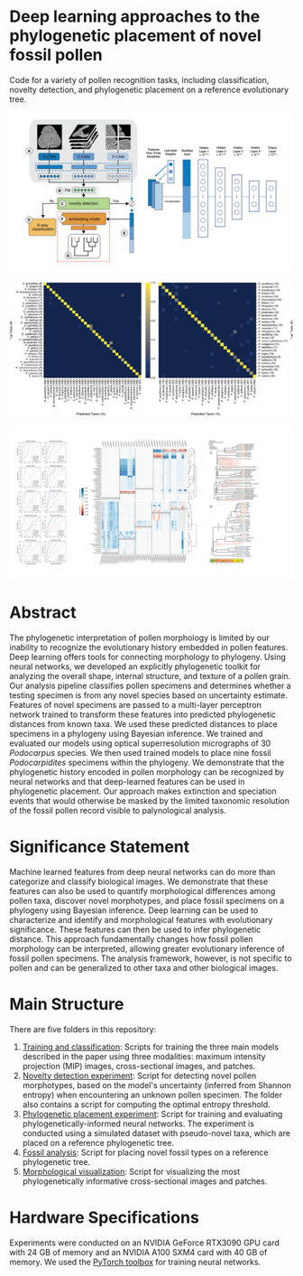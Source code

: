 # Deep learning approaches to the phylogenetic placement of novel fossil pollen
Code for a variety of pollen recognition tasks, including classification, novelty detection, and phylogenetic placement on a reference evolutionary tree. 

<p align="center">
  <img src="https://github.com/madaime2/Novel_Pollen_Phylogenetic_Placement/blob/main/Figs/Pipeline_MLP_Combined.png" width = 950 title="hover text">
  
<p align="center">
  <img src="https://github.com/madaime2/Novel_Pollen_Phylogenetic_Placement/blob/main/Figs/Confusion_Matrices_Averaged_Fused_Models_Arial_F.png" width = 950 title="hover text">
  
<p align="center">
  <img src="https://github.com/madaime2/Novel_Pollen_Phylogenetic_Placement/blob/main/Figs/ROC_Curves_Error_Matrices_Trees.png" title="hover text">

# Abstract
The phylogenetic interpretation of pollen morphology is limited by our inability to recognize the evolutionary history embedded in pollen features. Deep learning offers tools for connecting morphology to phylogeny. Using neural networks, we developed an explicitly phylogenetic toolkit for analyzing the overall shape, internal structure, and texture of a pollen grain. Our analysis pipeline classifies pollen specimens and determines whether a testing specimen is from any novel species based on uncertainty estimate. Features of novel specimens are passed to a multi-layer perceptron network trained to transform these features into predicted phylogenetic distances from known taxa. We used these predicted distances to place specimens in a phylogeny using Bayesian inference. We trained and evaluated our models using optical superresolution micrographs of 30 _Podocarpus_ species. We then used trained models to place nine fossil _Podocarpidites_ specimens within the phylogeny. We demonstrate that the phylogenetic history encoded in pollen morphology can be recognized by neural networks and that deep-learned features can be used in phylogenetic placement. Our approach makes extinction and speciation events that would otherwise be masked by the limited taxonomic resolution of the fossil pollen record visible to palynological analysis.

# Significance Statement 
Machine learned features from deep neural networks can do more than categorize and classify biological images. We demonstrate that these features can also be used to quantify morphological differences among pollen taxa, discover novel morphotypes, and place fossil specimens on a phylogeny using Bayesian inference. Deep learning can be used to characterize and identify and morphological features with evolutionary significance. These features can then be used to infer phylogenetic distance. This approach fundamentally changes how fossil pollen morphology can be interpreted, allowing greater evolutionary inference of fossil pollen specimens. The analysis framework, however, is not specific to pollen and can be generalized to other taxa and other biological images.

# Main Structure 
There are five folders in this repository:
1. [Training and classification](https://github.com/madaime2/Novel_Pollen_Phylogenetic_Placement/tree/main/00_Training_and_Classification): Scripts for training the three main models described in the paper using three modalities: maximum intensity projection (MIP) images, cross-sectional images, and patches.
2. [Novelty detection experiment](https://github.com/madaime2/Novel_Pollen_Phylogenetic_Placement/tree/main/01_Novelty_Detection_Experiment): Script for detecting novel pollen morphotypes, based on the model's uncertainty (inferred from Shannon entropy) when encountering an unknown pollen specimen. The folder also contains a script for computing the optimal entropy threshold.
3. [Phylogenetic placement experiment](https://github.com/madaime2/Novel_Pollen_Phylogenetic_Placement/tree/main/02_Phylogenetic_Placement_Experiment): Script for training and evaluating phylogenetically-informed neural networks. The experiment is conducted using a simulated dataset with pseudo-novel taxa, which are placed on a reference phylogenetic tree. 
4. [Fossil analysis](https://github.com/madaime2/Novel_Pollen_Phylogenetic_Placement/tree/main/03_Fossil_Analysis): Script for placing novel fossil types on a reference phylogenetic tree. 
5. [Morphological visualization](https://github.com/madaime2/Novel_Pollen_Phylogenetic_Placement/tree/main/04_Morphological_Visualization): Script for visualizing the most phylogenetically informative cross-sectional images and patches.

# Hardware Specifications
Experiments were conducted on an NVIDIA GeForce RTX3090 GPU card with 24 GB of memory and an NVIDIA A100 SXM4 card with 40 GB of memory. We used the [PyTorch toolbox](https://pytorch.org/) for training neural networks.
